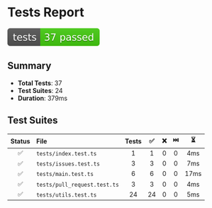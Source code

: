 # Tests Report

![Tests badge](tests-badge.svg)

## Summary

- **Total Tests**: 37
- **Test Suites**: 24
- **Duration**: 379ms

## Test Suites

| Status | File                         | Tests |  ✅  |  ❌  |  ⏭️ |   ⏳  |
| :----: | :--------------------------- | :---: | :-: | :-: | :-: | :--: |
|    ✅   | `tests/index.test.ts`        |   1   |  1  |  0  |  0  |  4ms |
|    ✅   | `tests/issues.test.ts`       |   3   |  3  |  0  |  0  |  7ms |
|    ✅   | `tests/main.test.ts`         |   6   |  6  |  0  |  0  | 17ms |
|    ✅   | `tests/pull_request.test.ts` |   3   |  3  |  0  |  0  |  4ms |
|    ✅   | `tests/utils.test.ts`        |   24  |  24 |  0  |  0  |  5ms |
